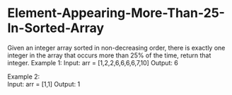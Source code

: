 # Element-Appearing-More-Than-25-In-Sorted-Array



Given an integer array sorted in non-decreasing order, there is exactly one integer in the array that occurs more than 25% of the time, return that integer.     Example 1: 
Input: arr = [1,2,2,6,6,6,6,7,10] 
Output: 6 

Example 2:  
Input: arr = [1,1] 
Output: 1  
